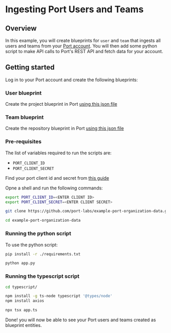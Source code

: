 # Ingesting Port Users and Teams


## Overview

In this example, you will create blueprints for `user` and `team` that ingests all users and teams from your [Port account](https://app.getport.io). You will then add some python script to make API calls to Port's REST API and fetch data for your account.

## Getting started

Log in to your Port account and create the following blueprints:

### User blueprint
Create the project blueprint in Port [using this json file](./resources/user.json)

### Team blueprint
Create the repository blueprint in Port [using this json file](./resources/team.json)

### Pre-requisites

The list of variables required to run the scripts are:
- `PORT_CLIENT_ID`
- `PORT_CLIENT_SECRET`

Find your port client id and secret from [this guide](https://docs.getport.io/build-your-software-catalog/sync-data-to-catalog/api/#find-your-port-credentials)

Opne a shell and run the following commands: 

```bash
export PORT_CLIENT_ID=<ENTER CLIENT ID>
export PORT_CLIENT_SECRET=<ENTER CLIENT SECRET>

git clone https://github.com/port-labs/example-port-organization-data.git

cd example-port-organization-data
```

### Running the python script

To use the python script: 

```bash
pip install -r ./requirements.txt

python app.py
```


### Running the typescript script

```bash
cd typescript/

npm install -g ts-node typescript '@types/node'
npm install axios

npx tsx app.ts
```

Done! you will now be able to see your Port users and teams created as blueprint entities.
